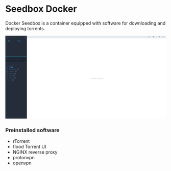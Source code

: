 # Seedbox Docker

Docker Seedbox is a container equipped with software for downloading and deploying torrents.

![flood-torrent-ui](https://github.com/alexohneander/seedbox-docker/blob/main/images/1.png?raw=true)

### Preinstalled software
 - rTorrent
 - flood Torrent UI
 - NGINX reverse proxy
 - protonvpn
 - openvpn
